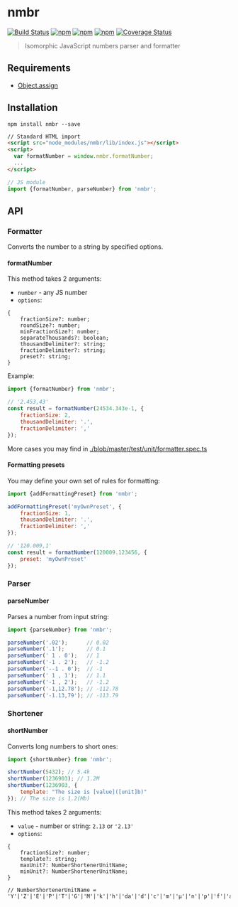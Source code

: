 # nmbr
[![Build Status](https://secure.travis-ci.org/webschik/nmbr.png?branch=master)](https://travis-ci.org/webschik/nmbr)
[![npm](https://img.shields.io/npm/dm/nmbr.svg)](https://www.npmjs.com/package/nmbr)
[![npm](https://img.shields.io/npm/v/nmbr.svg)](https://www.npmjs.com/package/nmbr)
[![npm](https://img.shields.io/npm/l/nmbr.svg)](https://www.npmjs.com/package/nmbr)
[![Coverage Status](https://coveralls.io/repos/github/webschik/nmbr/badge.svg?branch=master)](https://coveralls.io/github/webschik/nmbr?branch=master)

> Isomorphic JavaScript numbers parser and formatter

## Requirements
* [Object.assign]()

## Installation
```shell
npm install nmbr --save
```

```html
// Standard HTML import
<script src="node_modules/nmbr/lib/index.js"></script>
<script>
  var formatNumber = window.nmbr.formatNumber;
  ...
</script>
```

```js
// JS module
import {formatNumber, parseNumber} from 'nmbr';
```

## API
### Formatter
Converts the number to a string by specified options.

#### formatNumber
This method takes 2 arguments:
* `number` - any JS number
* `options`:
```
{
    fractionSize?: number;
    roundSize?: number;
    minFractionSize?: number;
    separateThousands?: boolean;
    thousandDelimiter?: string;
    fractionDelimiter?: string;
    preset?: string;
}
```

Example:
```js
import {formatNumber} from 'nmbr';

// '2.453,43'
const result = formatNumber(24534.343e-1, {
    fractionSize: 2,
    thousandDelimiter: '.',
    fractionDelimiter: ','
});
```

More cases you may find in [./blob/master/test/unit/formatter.spec.ts](test/unit/formatter.spec.js)

#### Formatting presets
You may define your own set of rules for formatting:

```js
import {addFormattingPreset} from 'nmbr';

addFormattingPreset('myOwnPreset', {
    fractionSize: 1,
    thousandDelimiter: '.',
    fractionDelimiter: ','
});

// '120.009,1'
const result = formatNumber(120009.123456, {
    preset: 'myOwnPreset'
});
```

### Parser
#### parseNumber
Parses a number from input string:

```js
import {parseNumber} from 'nmbr';

parseNumber('.02');      // 0.02
parseNumber('.1');       // 0.1
parseNumber(' 1 . 0');   // 1
parseNumber('-1 . 2');   // -1.2
parseNumber('--1 . 0');  // -1
parseNumber(' 1 , 1');   // 1.1
parseNumber('-1 , 2');   // -1.2
parseNumber('-1,12.78'); // -112.78
parseNumber('-1.13,79'); // -113.79
```

### Shortener
#### shortNumber
Converts long numbers to short ones:

```js
import {shortNumber} from 'nmbr';

shortNumber(5432); // 5.4k
shortNumber(1236903); // 1.2M
shortNumber(1236903, {
    template: "The size is [value]([unit]b)"
}); // The size is 1.2(Mb)
```

This method takes 2 arguments:
* `value` - number or string: `2.13` or `'2.13'` 
* `options`:
```
{
    fractionSize?: number;
    template?: string;
    maxUnit?: NumberShortenerUnitName;
    minUnit?: NumberShortenerUnitName;        
}

// NumberShortenerUnitName = 'Y'|'Z'|'E'|'P'|'T'|'G'|'M'|'k'|'h'|'da'|'d'|'c'|'m'|'µ'|'n'|'p'|'f'|'a'|'z'|'y'
```
